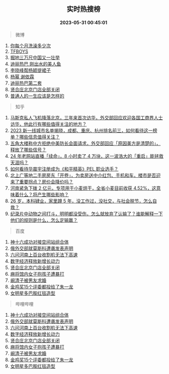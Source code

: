 <div align="center"><h2>实时热搜榜</h2><h4>2023-05-31 00:45:01</h4></div>

> 微博  

1. [你每个月洗澡多少次](https://s.weibo.com/weibo?q=%23%E4%BD%A0%E6%AF%8F%E4%B8%AA%E6%9C%88%E6%B4%97%E6%BE%A1%E5%A4%9A%E5%B0%91%E6%AC%A1%23&t=31&band_rank=1&Refer=top)<br />
2. [TFBOYS](https://s.weibo.com/weibo?q=TFBOYS&t=31&band_rank=2&Refer=top)<br />
3. [掘地三万尺中国又一壮举](https://s.weibo.com/weibo?q=%23%E6%8E%98%E5%9C%B0%E4%B8%89%E4%B8%87%E5%B0%BA%E4%B8%AD%E5%9B%BD%E5%8F%88%E4%B8%80%E5%A3%AE%E4%B8%BE%23&t=31&band_rank=3&Refer=top)<br />
4. [迪丽热巴 刚出水的美人鱼](https://s.weibo.com/weibo?q=%E8%BF%AA%E4%B8%BD%E7%83%AD%E5%B7%B4%20%E5%88%9A%E5%87%BA%E6%B0%B4%E7%9A%84%E7%BE%8E%E4%BA%BA%E9%B1%BC&t=31&band_rank=4&Refer=top)<br />
5. [李晓峰帮杨颖提裙子](https://s.weibo.com/weibo?q=%23%E6%9D%8E%E6%99%93%E5%B3%B0%E5%B8%AE%E6%9D%A8%E9%A2%96%E6%8F%90%E8%A3%99%E5%AD%90%23&t=31&band_rank=5&Refer=top)<br />
6. [杨幂 谢依霖](https://s.weibo.com/weibo?q=%E6%9D%A8%E5%B9%82%20%E8%B0%A2%E4%BE%9D%E9%9C%96&t=31&band_rank=6&Refer=top)<br />
7. [迪丽热巴第二套](https://s.weibo.com/weibo?q=%E8%BF%AA%E4%B8%BD%E7%83%AD%E5%B7%B4%E7%AC%AC%E4%BA%8C%E5%A5%97&t=31&band_rank=7&Refer=top)<br />
8. [贤合庄北京门店全部关闭](https://s.weibo.com/weibo?q=%23%E8%B4%A4%E5%90%88%E5%BA%84%E5%8C%97%E4%BA%AC%E9%97%A8%E5%BA%97%E5%85%A8%E9%83%A8%E5%85%B3%E9%97%AD%23&t=31&band_rank=8&Refer=top)<br />
9. [普通人的一生应该是怎样的](https://s.weibo.com/weibo?q=%E6%99%AE%E9%80%9A%E4%BA%BA%E7%9A%84%E4%B8%80%E7%94%9F%E5%BA%94%E8%AF%A5%E6%98%AF%E6%80%8E%E6%A0%B7%E7%9A%84&t=31&band_rank=9&Refer=top)<br />

> 知乎  

1. [马斯克私人飞机降落北京，三年来首次访华，外交部回应欢迎各国工商界人士访华，他此行有哪些值得关注的地方？](https://www.zhihu.com/question/603832271)<br />
2. [2023 新一线城市名单揭晓，成都、重庆、杭州排名前三，如何看待这一榜单？哪些信息值得关注？](https://www.zhihu.com/question/603827354)<br />
3. [五角大楼称中方拒绝中美防长会面请求，外交部回应「原因美方是清楚的」，释放了哪些信号？](https://www.zhihu.com/question/603829127)<br />
4. [24 年老网站直播「续命」，8 小时卖了 4 万块，这一波浩大的「重启」能拯救天涯吗？](https://www.zhihu.com/question/603776523)<br />
5. [如何看待华晨宇注册成为《和平精英》PEL 职业选手？](https://www.zhihu.com/question/603809412)<br />
6. [北上广等地二手房房东「开卷」，为卖房送中介红包、手机和车，楼市是否迎来了重要拐点？房价会降价吗？](https://www.zhihu.com/question/603843052)<br />
7. [河南紧急下拨 2 亿元，专项用于小麦烘干，全省小麦目前收获 4.52%，这意味着什么？将产生哪些影响？](https://www.zhihu.com/question/603823460)<br />
8. [26 岁，本科肄业，家里蹲 5 年，没工作过，没社交，与社会脱节，怎么自救？](https://www.zhihu.com/question/299259221)<br />
9. [纪录片中动物之间打斗，明明都没受伤，怎么就放弃了认输了？谁能解释一下他们的规则是什么，怎么定输赢？](https://www.zhihu.com/question/339743957)<br />

> 百度  

1. [神十六成功对接空间站组合体](https://www.baidu.com/s?wd=%E7%A5%9E%E5%8D%81%E5%85%AD%E6%88%90%E5%8A%9F%E5%AF%B9%E6%8E%A5%E7%A9%BA%E9%97%B4%E7%AB%99%E7%BB%84%E5%90%88%E4%BD%93&sa=fyb_news&rsv_dl=fyb_news)<br />
2. [俄外交部就莫斯科遭袭发表声明](https://www.baidu.com/s?wd=%E4%BF%84%E5%A4%96%E4%BA%A4%E9%83%A8%E5%B0%B1%E8%8E%AB%E6%96%AF%E7%A7%91%E9%81%AD%E8%A2%AD%E5%8F%91%E8%A1%A8%E5%A3%B0%E6%98%8E&sa=fyb_news&rsv_dl=fyb_news)<br />
3. [六问河南上百台收割机无法下高速](https://www.baidu.com/s?wd=%E5%85%AD%E9%97%AE%E6%B2%B3%E5%8D%97%E4%B8%8A%E7%99%BE%E5%8F%B0%E6%94%B6%E5%89%B2%E6%9C%BA%E6%97%A0%E6%B3%95%E4%B8%8B%E9%AB%98%E9%80%9F&sa=fyb_news&rsv_dl=fyb_news)<br />
4. [数字经济释放新增长动力](https://www.baidu.com/s?wd=%E6%95%B0%E5%AD%97%E7%BB%8F%E6%B5%8E%E9%87%8A%E6%94%BE%E6%96%B0%E5%A2%9E%E9%95%BF%E5%8A%A8%E5%8A%9B&sa=fyb_news&rsv_dl=fyb_news)<br />
5. [贤合庄北京门店全部关闭](https://www.baidu.com/s?wd=%E8%B4%A4%E5%90%88%E5%BA%84%E5%8C%97%E4%BA%AC%E9%97%A8%E5%BA%97%E5%85%A8%E9%83%A8%E5%85%B3%E9%97%AD&sa=fyb_news&rsv_dl=fyb_news)<br />
6. [麻将馆内女子抱孩子遭暴打](https://www.baidu.com/s?wd=%E9%BA%BB%E5%B0%86%E9%A6%86%E5%86%85%E5%A5%B3%E5%AD%90%E6%8A%B1%E5%AD%A9%E5%AD%90%E9%81%AD%E6%9A%B4%E6%89%93&sa=fyb_news&rsv_dl=fyb_news)<br />
7. [阚清子被男友求婚](https://www.baidu.com/s?wd=%E9%98%9A%E6%B8%85%E5%AD%90%E8%A2%AB%E7%94%B7%E5%8F%8B%E6%B1%82%E5%A9%9A&sa=fyb_news&rsv_dl=fyb_news)<br />
8. [金鸡奖15个评委都投给了朱一龙](https://www.baidu.com/s?wd=%E9%87%91%E9%B8%A1%E5%A5%9615%E4%B8%AA%E8%AF%84%E5%A7%94%E9%83%BD%E6%8A%95%E7%BB%99%E4%BA%86%E6%9C%B1%E4%B8%80%E9%BE%99&sa=fyb_news&rsv_dl=fyb_news)<br />
9. [女明星多巴胺红毯造型](https://www.baidu.com/s?wd=%E5%A5%B3%E6%98%8E%E6%98%9F%E5%A4%9A%E5%B7%B4%E8%83%BA%E7%BA%A2%E6%AF%AF%E9%80%A0%E5%9E%8B&sa=fyb_news&rsv_dl=fyb_news)<br />

> 哔哩哔哩  

1. [神十六成功对接空间站组合体](https://www.baidu.com/s?wd=%E7%A5%9E%E5%8D%81%E5%85%AD%E6%88%90%E5%8A%9F%E5%AF%B9%E6%8E%A5%E7%A9%BA%E9%97%B4%E7%AB%99%E7%BB%84%E5%90%88%E4%BD%93&sa=fyb_news&rsv_dl=fyb_news)<br />
2. [俄外交部就莫斯科遭袭发表声明](https://www.baidu.com/s?wd=%E4%BF%84%E5%A4%96%E4%BA%A4%E9%83%A8%E5%B0%B1%E8%8E%AB%E6%96%AF%E7%A7%91%E9%81%AD%E8%A2%AD%E5%8F%91%E8%A1%A8%E5%A3%B0%E6%98%8E&sa=fyb_news&rsv_dl=fyb_news)<br />
3. [六问河南上百台收割机无法下高速](https://www.baidu.com/s?wd=%E5%85%AD%E9%97%AE%E6%B2%B3%E5%8D%97%E4%B8%8A%E7%99%BE%E5%8F%B0%E6%94%B6%E5%89%B2%E6%9C%BA%E6%97%A0%E6%B3%95%E4%B8%8B%E9%AB%98%E9%80%9F&sa=fyb_news&rsv_dl=fyb_news)<br />
4. [数字经济释放新增长动力](https://www.baidu.com/s?wd=%E6%95%B0%E5%AD%97%E7%BB%8F%E6%B5%8E%E9%87%8A%E6%94%BE%E6%96%B0%E5%A2%9E%E9%95%BF%E5%8A%A8%E5%8A%9B&sa=fyb_news&rsv_dl=fyb_news)<br />
5. [贤合庄北京门店全部关闭](https://www.baidu.com/s?wd=%E8%B4%A4%E5%90%88%E5%BA%84%E5%8C%97%E4%BA%AC%E9%97%A8%E5%BA%97%E5%85%A8%E9%83%A8%E5%85%B3%E9%97%AD&sa=fyb_news&rsv_dl=fyb_news)<br />
6. [麻将馆内女子抱孩子遭暴打](https://www.baidu.com/s?wd=%E9%BA%BB%E5%B0%86%E9%A6%86%E5%86%85%E5%A5%B3%E5%AD%90%E6%8A%B1%E5%AD%A9%E5%AD%90%E9%81%AD%E6%9A%B4%E6%89%93&sa=fyb_news&rsv_dl=fyb_news)<br />
7. [阚清子被男友求婚](https://www.baidu.com/s?wd=%E9%98%9A%E6%B8%85%E5%AD%90%E8%A2%AB%E7%94%B7%E5%8F%8B%E6%B1%82%E5%A9%9A&sa=fyb_news&rsv_dl=fyb_news)<br />
8. [金鸡奖15个评委都投给了朱一龙](https://www.baidu.com/s?wd=%E9%87%91%E9%B8%A1%E5%A5%9615%E4%B8%AA%E8%AF%84%E5%A7%94%E9%83%BD%E6%8A%95%E7%BB%99%E4%BA%86%E6%9C%B1%E4%B8%80%E9%BE%99&sa=fyb_news&rsv_dl=fyb_news)<br />
9. [女明星多巴胺红毯造型](https://www.baidu.com/s?wd=%E5%A5%B3%E6%98%8E%E6%98%9F%E5%A4%9A%E5%B7%B4%E8%83%BA%E7%BA%A2%E6%AF%AF%E9%80%A0%E5%9E%8B&sa=fyb_news&rsv_dl=fyb_news)<br />
